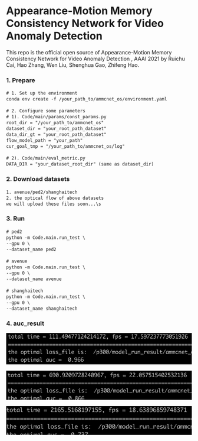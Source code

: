 # Appearance-Motion Memory Consistency Network for Video Anomaly Detection
This repo is the official open source of Appearance-Motion Memory Consistency Network for Video Anomaly Detection
, AAAI 2021 by Ruichu Cai, Hao Zhang, Wen Liu,  Shenghua Gao,  Zhifeng Hao. 

### 1. Prepare

```
# 1. Set up the environment
conda env create -f /your_path_to/ammcnet_os/environment.yaml

# 2. Configure some parameters
# 1). Code/main/params/const_params.py 
root_dir = "/your_path_to/ammcnet_os" 
dataset_dir = "your_root_path_dataset"
data_dir_gt = "your_root_path_dataset"
flow_model_path = "your_path"
cur_goal_tmp = "/your_path_to/ammcnet_os/log"

# 2). Code/main/eval_metric.py 
DATA_DIR = "your_dataset_root_dir" (same as dataset_dir)
```

### 2. Download datasets

```
1. avenue/ped2/shanghaitech
2. the optical flow of above datasets
we will upload these files soon...\s
```

### 3. Run

```
# ped2
python -m Code.main.run_test \
--gpu 0 \
--dataset_name ped2 

# avenue
python -m Code.main.run_test \
--gpu 0 \
--dataset_name avenue 

# shanghaitech
python -m Code.main.run_test \
--gpu 0 \
--dataset_name shanghaitech

```

### 4. auc_result

![ped2](./img/ped2.png)

![avenue](./img/avenue.png)

![shanghaitech](./img/shanghaitech.png)
